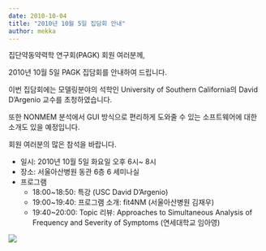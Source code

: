 ```yaml
---
date: 2010-10-04
title: "2010년 10월 5일 집담회 안내"
author: mekka
---
```


집단약동약력학 연구회(PAGK) 회원 여러분께, 

  

2010년 10월 5일 PAGK 집담회를 안내하여 드립니다. 

이번 집담회에는 모델링분야의 석학인 University of Southern California의 David D’Argenio 교수를 초청하였습니다. 

또한 NONMEM 분석에서 GUI 방식으로 편리하게 도와줄 수 있는 소프트웨어에 대한 소개도 있을 예정입니다. 

회원 여러분의 많은 참석을 바랍니다. 

- 일시: 2010년 10월 5일 화요일 오후 6시~ 8시 
- 장소: 서울아산병원 동관 6층 6 세미나실 
- 프로그램 
    - 18:00~18:50: 특강 (USC David D’Argenio) 
    - 19:00~19:40: 프로그램 소개: fit4NM (서울아산병원 김재우) 
    - 19:40~20:00: Topic 리뷰: Approaches to Simultaneous Analysis of Frequency and Severity of Symptoms  (연세대학교 임아영)

![](https://pressroom.usc.edu/files/2011/05/DSC_0003-280x183.jpg)
